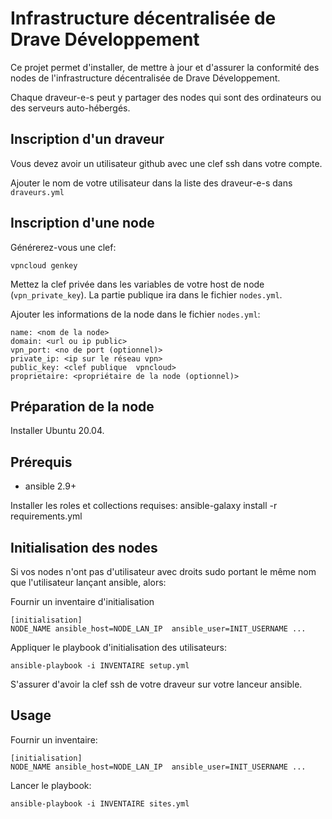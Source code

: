 # Infrastructure décentralisée de Drave Développement

Ce projet permet d'installer, de mettre à jour et d'assurer la conformité des nodes de l'infrastructure décentralisée de Drave Développement.

Chaque draveur-e-s peut y partager des nodes qui sont des ordinateurs ou des serveurs auto-hébergés.

## Inscription d'un draveur

Vous devez avoir un utilisateur github avec une clef ssh dans votre compte.

Ajouter le nom de votre utilisateur dans la liste des draveur-e-s dans `draveurs.yml`

## Inscription d'une node

Générerez-vous une clef:

    vpncloud genkey

Mettez la clef privée dans les variables de votre host de node (`vpn_private_key`). La partie publique ira dans le fichier `nodes.yml`.

Ajouter les informations de la node dans le fichier `nodes.yml`:

    name: <nom de la node>
    domain: <url ou ip public>
    vpn_port: <no de port (optionnel)>
    private_ip: <ip sur le réseau vpn>
    public_key: <clef publique  vpncloud>
    proprietaire: <propriétaire de la node (optionnel)>

## Préparation de la node

Installer Ubuntu 20.04.

## Prérequis

  - ansible 2.9+

Installer les roles et collections requises:
    ansible-galaxy install -r requirements.yml

## Initialisation des nodes

Si vos nodes n'ont pas d'utilisateur avec droits sudo portant le même nom que l'utilisateur lançant ansible, alors:

Fournir un inventaire d'initialisation

    [initialisation]
    NODE_NAME ansible_host=NODE_LAN_IP  ansible_user=INIT_USERNAME ...

Appliquer le playbook d'initialisation des utilisateurs:

    ansible-playbook -i INVENTAIRE setup.yml

S'assurer d'avoir la clef ssh de votre draveur sur votre lanceur ansible.


## Usage

Fournir un inventaire:

    [initialisation]
    NODE_NAME ansible_host=NODE_LAN_IP  ansible_user=INIT_USERNAME ...

Lancer le playbook:

    ansible-playbook -i INVENTAIRE sites.yml
